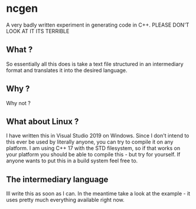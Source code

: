 # ncgen
A very badly written experiment in generating code in C++. PLEASE DON'T LOOK AT IT ITS TERRIBLE

## What ?
So essentially all this does is take a text file structured in an intermediary format and translates it into the desired language.

## Why ?
Why not ?

## What about Linux ?
I have written this in Visual Studio 2019 on Windows. Since I don't intend to this ever be used by literally anyone, you can try to compile it on any platform. I am using C++ 17 with the STD filesystem, so if that works on your platform you should be able to compile this - but try for yourself. If anyone wants to put this in a build system feel free to.

## The intermediary language
Ill write this as soon as I can. In the meantime take a look at the example - it uses pretty much everything available right now.
